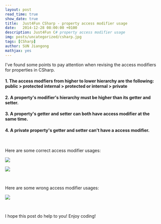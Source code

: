 ```yaml
---
layout: post
read_time: true
show_date: true
title:  Just4Fun CSharp - property access modifier usage
date:   2014-12-28 08:00:00 +0100
description: Just4Fun C# property access modifier usage
img: posts/uncategorized/csharp.jpg
tags: [CSharp]
author: SUN Jiangong
mathjax: yes
---
```



I've found some points to pay attention when revising the access modifiers for properties in CSharp.

#### 1. The access modfiers from higher to lower hierarchy are the following: public > protected internal > protected or internal > private

#### 2. A property's modifier's hierarchy must be higher than its getter and setter.

<!--more-->

#### 3. A property's getter and setter can both have access modifier at the same time.

#### 4. A private property's getter and setter can't have a access modifier.

<br />

Here are some correct access modifier usages:

![](./../../../assets/img/posts/2014-12-28-CsharpAccessModifier/01.png)


![](./../../../assets/img/posts/2014-12-28-CsharpAccessModifier/02.png)

<br />

Here are some wrong access modifier usages:

![](./../../../assets/img/posts/2014-12-28-CsharpAccessModifier/03.png)

<br />

I hope this post do help to you! Enjoy coding!
